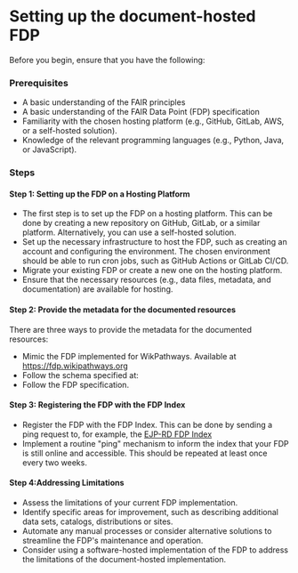 Setting up the document-hosted FDP
==================================
Before you begin, ensure that you have the following:
### Prerequisites
* A basic understanding of the FAIR principles
* A basic understanding of the FAIR Data Point (FDP) specification
* Familiarity with the chosen hosting platform (e.g., GitHub, GitLab, AWS, or a self-hosted solution).
* Knowledge of the relevant programming languages (e.g., Python, Java, or JavaScript).

### Steps
#### Step 1: Setting up the FDP on a Hosting Platform
* The first step is to set up the FDP on a hosting platform. This can be done by creating a new repository on GitHub, GitLab, or a similar platform. Alternatively, you can use a self-hosted solution. 
* Set up the necessary infrastructure to host the FDP, such as creating an account and configuring the environment. The chosen environment should be able to run cron jobs, such as GitHub Actions or GitLab CI/CD.
* Migrate your existing FDP or create a new one on the hosting platform.
* Ensure that the necessary resources (e.g., data files, metadata, and documentation) are available for hosting.

#### Step 2: Provide the metadata for the documented resources
There are three ways to provide the metadata for the documented resources:
* Mimic the FDP implemented for WikPathways. Available at https://fdp.wikipathways.org
* Follow the schema specified at: 
* Follow the FDP specification. 

#### Step 3: Registering the FDP with the FDP Index
* Register the FDP with the FDP Index. This can be done by sending a ping request to, for example, the [EJP-RD FDP Index](https://index.vp.ejprarediseases.org)
* Implement a routine "ping" mechanism to inform the index that your FDP is still online and accessible. This should be repeated at least once every two weeks. 

#### Step 4:Addressing Limitations
* Assess the limitations of your current FDP implementation.
* Identify specific areas for improvement, such as describing additional data sets, catalogs, distributions or sites.
* Automate any manual processes or consider alternative solutions to streamline the FDP's maintenance and operation.
* Consider using a software-hosted implementation of the FDP to address the limitations of the document-hosted implementation.